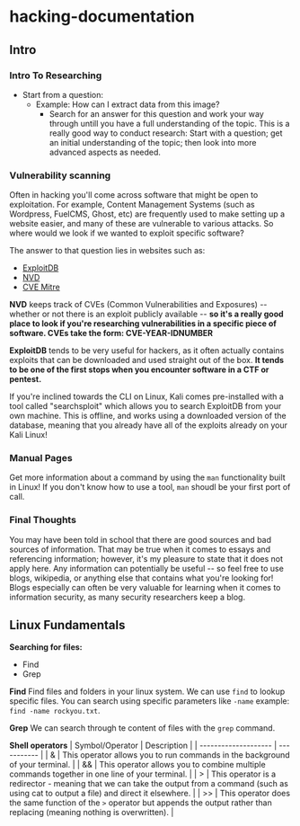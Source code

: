 # hacking-documentation

## Intro

### Intro To Researching
- Start from a question: 
  - Example: How can I extract data from this image? 
    - Search for an answer for this question and work your way through untill you have a full understanding of the topic.
This is a really good way to conduct research: Start with a question; get an initial understanding of the topic; then look into more advanced aspects as needed.

### Vulnerability scanning
Often in hacking you'll come across software that might be open to exploitation. For example, Content Management Systems (such as Wordpress, FuelCMS, Ghost, etc) are frequently used to make setting up a website easier, and many of these are vulnerable to various attacks. So where would we look if we wanted to exploit specific software?

The answer to that question lies in websites such as:

- [ExploitDB](https://www.exploit-db.com/)
- [NVD](https://nvd.nist.gov/vuln/search)
- [CVE Mitre](https://cve.mitre.org/)

**NVD** keeps track of CVEs (Common Vulnerabilities and Exposures) -- whether or not there is an exploit publicly available -- **so it's a really good place to look if you're researching vulnerabilities in a specific piece of software. CVEs take the form: CVE-YEAR-IDNUMBER**

**ExploitDB** tends to be very useful for hackers, as it often actually contains exploits that can be downloaded and used straight out of the box. **It tends to be one of the first stops when you encounter software in a CTF or pentest.**

If you're inclined towards the CLI on Linux, Kali comes pre-installed with a tool called "searchsploit" which allows you to search ExploitDB from your own machine. This is offline, and works using a downloaded version of the database, meaning that you already have all of the exploits already on your Kali Linux!

### Manual Pages 
Get more information about a command by using the `man` functionality built in Linux!
If you don't know how to use a tool, `man` shoudl be your first port of call.

### Final Thoughts
You may have been told in school that there are good sources and bad sources of information. That may be true when it comes to essays and referencing information; however, it's my pleasure to state that it does not apply here. Any information can potentially be useful -- so feel free to use blogs, wikipedia, or anything else that contains what you're looking for! Blogs especially can often be very valuable for learning when it comes to information security, as many security researchers keep a blog.


## Linux Fundamentals
**Searching for files:**
- Find
- Grep

**Find**
Find files and folders in your linux system.
We can use `find` to lookup specific files. You can search using specific parameters like `-name` example: `find -name rockyou.txt`.

**Grep**
We can search through te content of files with the `grep` command.

**Shell operators**
| Symbol/Operator      | Description |
| -------------------- | ----------- |
| &                    | This operator allows you to run commands in the background of your terminal.       |
| &&                   | This operator allows you to combine multiple commands together in one line of your terminal.        |
| >                  | This operator is a redirector - meaning that we can take the output from a command (such as using cat to output a file) and direct it elsewhere.        |
| >>                   | This operator does the same function of the `>` operator but appends the output rather than replacing (meaning nothing is overwritten).        |

